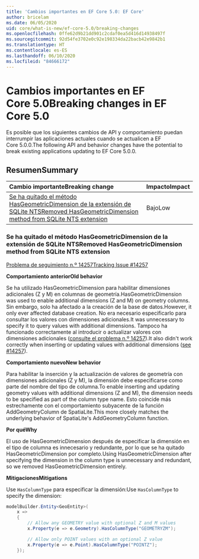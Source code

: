```yaml
---
title: 'Cambios importantes en EF Core 5.0: EF Core'
author: bricelam
ms.date: 06/05/2020
uid: core/what-is-new/ef-core-5.0/breaking-changes
ms.openlocfilehash: 0ffe62d9b21dd901c2cdaf0ea5d416d14938497f
ms.sourcegitcommit: 92d54fe3702e0c92e198334da22bacb42e9842b1
ms.translationtype: HT
ms.contentlocale: es-ES
ms.lasthandoff: 06/10/2020
ms.locfileid: "84666172"
---
```

# <a name="breaking-changes-in-ef-core-50"></a><span data-ttu-id="d9527-102">Cambios importantes en EF Core 5.0</span><span class="sxs-lookup"><span data-stu-id="d9527-102">Breaking changes in EF Core 5.0</span></span>

<span data-ttu-id="d9527-103">Es posible que los siguientes cambios de API y comportamiento puedan interrumpir las aplicaciones actuales cuando se actualicen a EF Core 5.0.0.</span><span class="sxs-lookup"><span data-stu-id="d9527-103">The following API and behavior changes have the potential to break existing applications updating to EF Core 5.0.0.</span></span>

## <a name="summary"></a><span data-ttu-id="d9527-104">Resumen</span><span class="sxs-lookup"><span data-stu-id="d9527-104">Summary</span></span>

| <span data-ttu-id="d9527-105">**Cambio importante**</span><span class="sxs-lookup"><span data-stu-id="d9527-105">**Breaking change**</span></span>                                                                                                               | <span data-ttu-id="d9527-106">**Impacto**</span><span class="sxs-lookup"><span data-stu-id="d9527-106">**Impact**</span></span> |
|:----------------------------------------------------------------------------------------------------------------------------------|------------|
| [<span data-ttu-id="d9527-107">Se ha quitado el método HasGeometricDimension de la extensión de SQLite NTS</span><span class="sxs-lookup"><span data-stu-id="d9527-107">Removed HasGeometricDimension method from SQLite NTS extension</span></span>](#removed-hasgeometricdimension-method-from-sqlite-nts-extension) | <span data-ttu-id="d9527-108">Bajo</span><span class="sxs-lookup"><span data-stu-id="d9527-108">Low</span></span>        |

### <a name="removed-hasgeometricdimension-method-from-sqlite-nts-extension"></a><span data-ttu-id="d9527-109">Se ha quitado el método HasGeometricDimension de la extensión de SQLite NTS</span><span class="sxs-lookup"><span data-stu-id="d9527-109">Removed HasGeometricDimension method from SQLite NTS extension</span></span>

[<span data-ttu-id="d9527-110">Problema de seguimiento n.º 14257</span><span class="sxs-lookup"><span data-stu-id="d9527-110">Tracking Issue #14257</span></span>](https://github.com/aspnet/EntityFrameworkCore/issues/14257)

<span data-ttu-id="d9527-111">**Comportamiento anterior**</span><span class="sxs-lookup"><span data-stu-id="d9527-111">**Old behavior**</span></span>

<span data-ttu-id="d9527-112">Se ha utilizado HasGeometricDimension para habilitar dimensiones adicionales (Z y M) en columnas de geometría.</span><span class="sxs-lookup"><span data-stu-id="d9527-112">HasGeometricDimension was used to enable additional dimensions (Z and M) on geometry columns.</span></span> <span data-ttu-id="d9527-113">Sin embargo, solo ha afectado a la creación de la base de datos.</span><span class="sxs-lookup"><span data-stu-id="d9527-113">However, it only ever affected database creation.</span></span> <span data-ttu-id="d9527-114">No era necesario especificarlo para consultar los valores con dimensiones adicionales.</span><span class="sxs-lookup"><span data-stu-id="d9527-114">It was unnecessary to specify it to query values with additional dimensions.</span></span> <span data-ttu-id="d9527-115">Tampoco ha funcionado correctamente al introducir o actualizar valores con dimensiones adicionales ([consulte el problema n.º 14257](https://github.com/aspnet/EntityFrameworkCore/issues/14257)).</span><span class="sxs-lookup"><span data-stu-id="d9527-115">It also didn't work correctly when inserting or updating values with additional dimensions ([see #14257](https://github.com/aspnet/EntityFrameworkCore/issues/14257)).</span></span>

<span data-ttu-id="d9527-116">**Comportamiento nuevo**</span><span class="sxs-lookup"><span data-stu-id="d9527-116">**New behavior**</span></span>

<span data-ttu-id="d9527-117">Para habilitar la inserción y la actualización de valores de geometría con dimensiones adicionales (Z y M), la dimensión debe especificarse como parte del nombre del tipo de columna.</span><span class="sxs-lookup"><span data-stu-id="d9527-117">To enable inserting and updating geometry values with additional dimensions (Z and M), the dimension needs to be specified as part of the column type name.</span></span> <span data-ttu-id="d9527-118">Esto coincide más estrechamente con el comportamiento subyacente de la función AddGeometryColumn de SpatiaLite.</span><span class="sxs-lookup"><span data-stu-id="d9527-118">This more closely matches the underlying behavior of SpatiaLite's AddGeometryColumn function.</span></span>

<span data-ttu-id="d9527-119">**Por qué**</span><span class="sxs-lookup"><span data-stu-id="d9527-119">**Why**</span></span>

<span data-ttu-id="d9527-120">El uso de HasGeometricDimension después de especificar la dimensión en el tipo de columna es innecesario y redundante, por lo que se ha quitado HasGeometricDimension por completo.</span><span class="sxs-lookup"><span data-stu-id="d9527-120">Using HasGeometricDimension after specifying the dimension in the column type is unnecessary and redundant, so we removed HasGeometricDimension entirely.</span></span>

<span data-ttu-id="d9527-121">**Mitigaciones**</span><span class="sxs-lookup"><span data-stu-id="d9527-121">**Mitigations**</span></span>

<span data-ttu-id="d9527-122">Use `HasColumnType` para especificar la dimensión:</span><span class="sxs-lookup"><span data-stu-id="d9527-122">Use `HasColumnType` to specify the dimension:</span></span>

```cs
modelBuilder.Entity<GeoEntity>(
    x =>
    {
        // Allow any GEOMETRY value with optional Z and M values
        x.Property(e => e.Geometry).HasColumnType("GEOMETRYZM");

        // Allow only POINT values with an optional Z value
        x.Property(e => e.Point).HasColumnType("POINTZ");
    });
```
